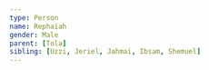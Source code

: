```yaml
---
type: Person
name: Rephaiah
gender: Male
parent: [Tola]
sibling: [Uzzi, Jeriel, Jahmai, Ibsam, Shemuel]
---
```

